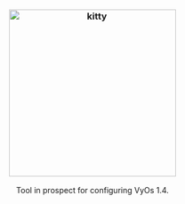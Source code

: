 
<h3 align="center"><img src="https://i.pinimg.com/474x/fe/ef/c3/feefc37a1443fa2b0b668d3c49cbb657.jpg" alt="kitty" height="300px"></h3>
<p align="center">Tool in prospect for configuring VyOs 1.4.</p>

